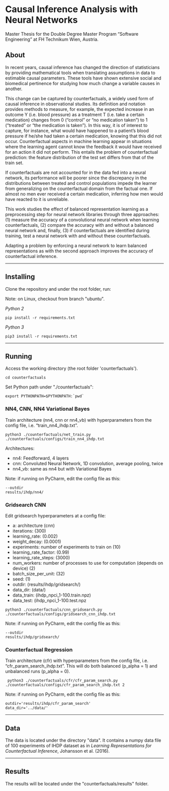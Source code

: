 # Causal Inference Analysis with Neural Networks
Master Thesis for the Double Degree Master Program “Software Engineering” at FH Technikum Wien, Austria.

## About
In recent years, causal inference has changed the direction of statisticians by providing mathematical tools when translating assumptions in data to estimable causal parameters. These tools have shown extensive social and biomedical pertinence for studying how much change a variable causes in another. 

This change can be captured by counterfactuals, a widely used form of causal inference in observational studies. Its definition and notation provides methods to measure, for example, the expected increase in an outcome Y (i.e. blood pressure) as a treatment T (i.e. take a certain medication) changes from 0 (“control” or “no medication taken”) to 1 (“treated” or “the medication is taken”). In this way, it is of interest to capture, for instance, what would have happened to a patient’s blood pressure if he/she had taken a certain medication, knowing that this did not occur. 
Counterfactual aspects in machine learning appear in situations where the learning agent cannot know the feedback it would have received for an action it did not perform. This entails the problem of counterfactual prediction: the feature distribution of the test set differs from that of the train set. 

If counterfactuals are not accounted for in the data fed into a neural network, its performance will be poorer since the discrepancy in the distributions between treated and control populations impede the learner from generalizing on the counterfactual domain from the factual one. If almost no men ever received a certain medication, inferring how men would have reacted to it is unreliable. 

This work studies the effect of balanced representation learning as a preprocessing step for neural network libraries through three approaches: (1) measure the accuracy of a convolutional neural network when learning counterfactuals, (2) compare the accuracy with and without a balanced neural network and, finally, (3) if counterfactuals are identified during training, test a neural network with and without these counterfactuals. 

Adapting a problem by enforcing a neural network to learn balanced representations as with the second approach improves the accuracy of counterfactual inference.

---

## Installing

Clone the repository and under the root folder, run:

Note: on Linux, checkout from branch "ubuntu".

*Python 2*
```shell script
pip install -r requirements.txt
```

*Python 3*
```shell script
pip3 install -r requirements.txt
```
---

## Running

Access the working directory (the root folder 'counterfactuals').

```shell script
cd counterfactuals
```

Set Python path under "./counterfactuals":
```shell script
export PYTHONPATH=$PYTHONPATH:`pwd` 
```

### NN4, CNN, NN4 Variational Bayes
Train architecture (nn4, cnn or nn4_vb) with hyperparameters from the config file, i.e. “train_nn4_ihdp.txt”.
```shell script
python3 ./counterfactuals/net_train.py ./counterfactuals/configs/train_nn4_ihdp.txt
```

Architectures:
* nn4: Feedforward, 4 layers
* cnn: Convoluted Neural Network, 1D convolution, average pooling, twice
* nn4_vb: same as nn4 but with Variational Bayes

Note: if running on PyCharm, edit the config file as this:
```shell script
--outdir
results/ihdp/nn4/
```

### Gridsearch CNN

Edit gridsearch hyperparameters at a config file:
* a: architecture (cnn)
* iterations: (300)
* learning_rate: (0.002)
* weight_decay: (0.0001)
* experiments: number of experiments to train on (10)
* learning_rate_factor: (0.99)
* learning_rate_steps: (3000)
* num_workers: number of processes to use for computation (depends on device) (2)
* batch_size_per_unit: (32)
* seed: (1)
* outdir: (results/ihdp/gridsearch/)
* data_dir: (data/)
* data_train: (ihdp_npci_1-100.train.npz)
* data_test: (ihdp_npci_1-100.test.npz

```shell script
python3 ./counterfactuals/cnn_gridsearch.py ./counterfactuals/configs/gridsearch_cnn_ihdp.txt
```

Note: if running on PyCharm, edit the config file as this:
```shell script
--outdir
results/ihdp/gridsearch/
```

### Counterfactual Regression
Train architecture (cfr) with hyperparameters from the config file, i.e. “cfr_param_search_ihdp.txt”.
This will do both balanced (p_alpha = 1) and unbalanced runs (p_alpha = 0).

```shell script
 python3 ./counterfactuals/cfr/cfr_param_search.py ./counterfactuals/configs/cfr_param_search_ihdp.txt 2
```

Note: if running on PyCharm, edit the config file as this:
```shell script
outdir='results/ihdp/cfr_param_search'
data_dir='../data/'
```

---

## Data
The data is located under the directory "data".
It contains a numpy data file of 100 experiments of IHDP dataset as in _Learning Representations for Counterfactual Inference_, Johansson et al. (2016).

---

## Results
The results will be located under the "counterfactuals/results" folder.
